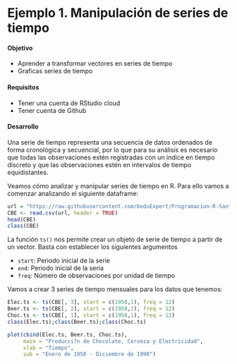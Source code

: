 # Ejemplo 1. Manipulación de series de tiempo

#### Objetivo
- Aprender a transformar vectores en series de tiempo
- Graficas series de tiempo

#### Requisitos
- Tener una cuenta de RStudio cloud
- Tener cuenta de Github

#### Desarrollo

Una serie de tiempo representa una secuencia de datos ordenados de forma cronológica
y secuencial, por lo que para su análisis es necesario que todas las observaciones 
estén registradas con un índice en tiempo discreto y que las observaciones estén en
intervalos de tiempo equidistantes.

Veamos cómo analizar y manipular series de tiempo en R. Para ello vamos a comenzar 
analizando el siguiente dataframe:
```R
url = "https://raw.githubusercontent.com/beduExpert/Programacion-R-Santander-2021/main/Sesion-06/Ejemplo-01/cbe.csv"
CBE <- read.csv(url, header = TRUE)
head(CBE)
class(CBE)
```
La función `ts()` nos permite crear un objeto de serie de tiempo a partir de un vector.
Basta con establecer los siguientes argumentos
- `start`: Periodo inicial de la serie
- `end`: Periodo inicial de la seria
- `freq`: Número de observaciones por unidad de tiempo

Vamos a crear 3 series de tiempo mensuales para los datos que tenemos:
```R
Elec.ts <- ts(CBE[, 3], start = c(1958,1), freq = 12)
Beer.ts <- ts(CBE[, 2], start = c(1958,1), freq = 12)
Choc.ts <- ts(CBE[, 1], start = c(1958,1), freq = 12)
class(Elec.ts);class(Beer.ts);class(Choc.ts)

plot(cbind(Elec.ts, Beer.ts, Choc.ts), 
     main = "Producci?n de Chocolate, Cerveza y Electricidad", 
     xlab = "Tiempo",
     sub = "Enero de 1958 - Diciembre de 1990")
```
